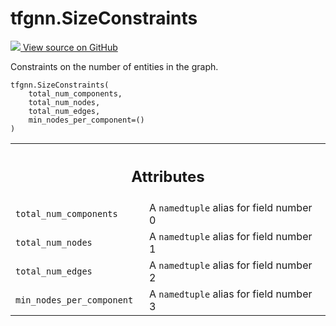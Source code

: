 # tfgnn.SizeConstraints

<!-- Insert buttons and diff -->

<a target="_blank" href="https://github.com/tensorflow/gnn/tree/master/tensorflow_gnn/graph/preprocessing_common.py#L23-L29">
<img src="https://www.tensorflow.org/images/GitHub-Mark-32px.png" /> View source
on GitHub </a>

Constraints on the number of entities in the graph.

<pre class="devsite-click-to-copy prettyprint lang-py tfo-signature-link">
<code>tfgnn.SizeConstraints(
    total_num_components,
    total_num_nodes,
    total_num_edges,
    min_nodes_per_component=()
)
</code></pre>

<!-- Placeholder for "Used in" -->
<!-- Tabular view -->

 <table class="responsive fixed orange">
<colgroup><col width="214px"><col></colgroup>
<tr><th colspan="2"><h2 class="add-link">Attributes</h2></th></tr>

<tr>
<td>
<code>total_num_components</code><a id="total_num_components"></a>
</td>
<td>
A <code>namedtuple</code> alias for field number 0
</td>
</tr><tr>
<td>
<code>total_num_nodes</code><a id="total_num_nodes"></a>
</td>
<td>
A <code>namedtuple</code> alias for field number 1
</td>
</tr><tr>
<td>
<code>total_num_edges</code><a id="total_num_edges"></a>
</td>
<td>
A <code>namedtuple</code> alias for field number 2
</td>
</tr><tr>
<td>
<code>min_nodes_per_component</code><a id="min_nodes_per_component"></a>
</td>
<td>
A <code>namedtuple</code> alias for field number 3
</td>
</tr>
</table>
